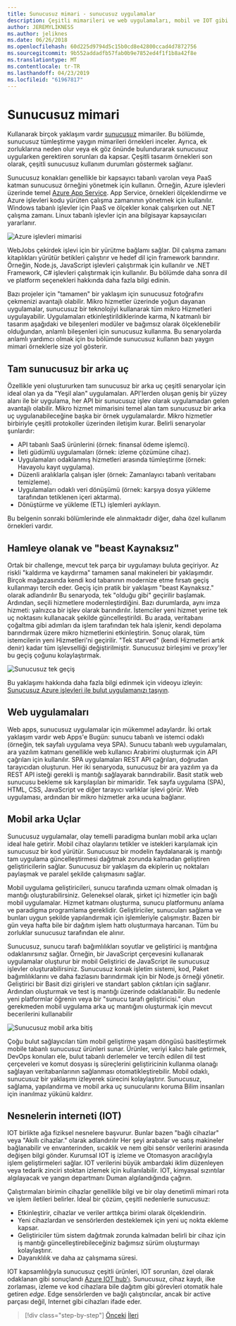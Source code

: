 ```yaml
---
title: Sunucusuz mimari - sunucusuz uygulamalar
description: Çeşitli mimarileri ve web uygulamaları, mobil ve IOT gibi sunucusuz mimarileri tarafından desteklenen uygulamaların incelenmesi.
author: JEREMYLIKNESS
ms.author: jeliknes
ms.date: 06/26/2018
ms.openlocfilehash: 60d225d9794d5c15b0cd8e42800ccad4d7872756
ms.sourcegitcommit: 9b552addadfb57fab0b9e7852ed4f1f1b8a42f8e
ms.translationtype: MT
ms.contentlocale: tr-TR
ms.lasthandoff: 04/23/2019
ms.locfileid: "61967817"
---
```

# <a name="serverless-architecture"></a>Sunucusuz mimari

Kullanarak birçok yaklaşım vardır [sunucusuz](http://azure.com/serverless) mimariler. Bu bölümde, sunucusuz tümleştirme yaygın mimarileri örnekleri inceler. Ayrıca, ek zorluklarına neden olur veya ek göz önünde bulundurarak sunucusuz uygularken gerektiren sorunları da kapsar. Çeşitli tasarım örnekleri son olarak, çeşitli sunucusuz kullanım durumları göstermek sağlanır.

Sunucusuz konakları genellikle bir kapsayıcı tabanlı varolan veya PaaS katman sunucusuz örneğini yönetmek için kullanın. Örneğin, Azure işlevleri üzerinde temel [Azure App Service](https://docs.microsoft.com/azure/app-service/). App Service, örnekleri ölçeklendirme ve Azure işlevleri kodu yürüten çalışma zamanının yönetmek için kullanılır. Windows tabanlı işlevler için PaaS ve ölçekler konak çalışırken out .NET çalışma zamanı. Linux tabanlı işlevler için ana bilgisayar kapsayıcıları yararlanır.

![Azure işlevleri mimarisi](./media/azure-functions-architecture.png)

WebJobs çekirdek işlevi için bir yürütme bağlamı sağlar. Dil çalışma zamanı kitaplıkları yürütür betikleri çalıştırır ve hedef dil için framework barındırır. Örneğin, Node.js, JavaScript işlevleri çalıştırmak için kullanılır ve .NET Framework, C# işlevleri çalıştırmak için kullanılır. Bu bölümde daha sonra dil ve platform seçenekleri hakkında daha fazla bilgi edinin.

Bazı projeler için "tamamen" bir yaklaşım için sunucusuz fotoğrafını çekmenizi avantajlı olabilir. Mikro hizmetler üzerinde yoğun dayanan uygulamalar, sunucusuz bir teknolojiyi kullanarak tüm mikro Hizmetleri uygulayabilir. Uygulamaları etkinleştirildiklerinde karma, N katmanlı bir tasarım aşağıdaki ve bileşenleri modüler ve bağımsız olarak ölçeklenebilir olduğundan, anlamlı bileşenleri için sunucusuz kullanma. Bu senaryolarda anlamlı yardımcı olmak için bu bölümde sunucusuz kullanın bazı yaygın mimari örneklerle size yol gösterir.

## <a name="full-serverless-back-end"></a>Tam sunucusuz bir arka uç

Özellikle yeni oluştururken tam sunucusuz bir arka uç çeşitli senaryolar için ideal olan ya da "Yeşil alan" uygulamaları. API'lerden oluşan geniş bir yüzey alanı ile bir uygulama, her API bir sunucusuz işlev olarak uygulamadan gelen avantajlı olabilir. Mikro hizmet mimarisini temel alan tam sunucusuz bir arka uç uygulanabileceğine başka bir örnek uygulamalardır. Mikro hizmetler birbiriyle çeşitli protokoller üzerinden iletişim kurar. Belirli senaryolar şunlardır:

* API tabanlı SaaS ürünlerini (örnek: finansal ödeme işlemci).
* İleti güdümlü uygulamaları (örnek: izleme çözümüne cihaz).
* Uygulamaları odaklanmış hizmetleri arasında tümleştirme (örnek: Havayolu kayıt uygulama).
* Düzenli aralıklarla çalışan işler (örnek: Zamanlayıcı tabanlı veritabanı temizleme).
* Uygulamaları odaklı veri dönüşümü (örnek: karşıya dosya yükleme tarafından tetiklenen içeri aktarma).
* Dönüştürme ve yükleme (ETL) işlemleri ayıklayın.

Bu belgenin sonraki bölümlerinde ele alınmaktadır diğer, daha özel kullanım örnekleri vardır.

## <a name="monoliths-and-starving-the-beast"></a>Hamleye olanak ve "beast Kaynaksız"

Ortak bir challenge, mevcut tek parça bir uygulamayı buluta geçiriyor. Az riskli "kaldırma ve kaydırma" tamamen sanal makineleri bir yaklaşımdır. Birçok mağazasında kendi kod tabanının modernize etme fırsatı geçiş kullanmayı tercih eder. Geçiş için pratik bir yaklaşım "beast Kaynaksız." olarak adlandırılır Bu senaryoda, tek "olduğu gibi" geçirilir başlamak. Ardından, seçili hizmetlere modernleştirdiğini. Bazı durumlarda, aynı imza hizmeti: yalnızca bir işlev olarak barındırılır. İstemciler yeni hizmet yerine tek uç noktasını kullanacak şekilde güncelleştirildi. Bu arada, veritabanı çoğaltma gibi adımları da işlem tarafından tek hala işlenir, kendi depolama barındırmak üzere mikro hizmetlerini etkinleştirin. Sonuç olarak, tüm istemcilerin yeni Hizmetleri'ni geçirilir. "Tek starved" (kendi Hizmetleri artık denir) kadar tüm işlevselliği değiştirilmiştir. Sunucusuz birleşimi ve proxy'ler bu geçiş çoğunu kolaylaştırmak.

![Sunucusuz tek geçiş](./media/serverless-monolith-migration.png)

Bu yaklaşımı hakkında daha fazla bilgi edinmek için videoyu izleyin: [Sunucusuz Azure işlevleri ile bulut uygulamanızı taşıyın](https://channel9.msdn.com/Events/Connect/2017/E102).

## <a name="web-apps"></a>Web uygulamaları

Web apps, sunucusuz uygulamalar için mükemmel adaylardır. İki ortak yaklaşım vardır web Apps'e Bugün: sunucu tabanlı ve istemci odaklı (örneğin, tek sayfalı uygulama veya SPA). Sunucu tabanlı web uygulamaları, ara yazılım katmanı genellikle web kullanıcı Arabirimi oluşturmak için API çağrıları için kullanılır. SPA uygulamaları REST API çağrıları, doğrudan tarayıcıdan oluşturun. Her iki senaryoda, sunucusuz bir ara yazılım ya da REST API isteği gerekli iş mantığı sağlayarak barındırabilir. Basit statik web sunucusu bekleme sık karşılaşılan bir mimaridir. Tek sayfa uygulama (SPA), HTML, CSS, JavaScript ve diğer tarayıcı varlıklar işlevi görür. Web uygulaması, ardından bir mikro hizmetler arka ucuna bağlanır.

## <a name="mobile-back-ends"></a>Mobil arka Uçlar

Sunucusuz uygulamalar, olay temelli paradigma bunları mobil arka uçları ideal hale getirir. Mobil cihaz olaylarını tetikler ve istekleri karşılamak için sunucusuz bir kod yürütür. Sunucusuz bir modelin faydalanarak iş mantığı tam uygulama güncelleştirmesi dağıtmak zorunda kalmadan geliştiren geliştiricilerin sağlar. Sunucusuz bir yaklaşım da ekiplerin uç noktaları paylaşmak ve paralel şekilde çalışmasını sağlar.

Mobil uygulama geliştiricileri, sunucu tarafında uzmanı olmak olmadan iş mantığı oluşturabilirsiniz. Geleneksel olarak, şirket içi hizmetler için bağlı mobil uygulamalar. Hizmet katmanı oluşturma, sunucu platformunu anlama ve paradigma programlama gereklidir. Geliştiriciler, sunucuları sağlama ve bunları uygun şekilde yapılandırmak için işlemleriyle çalışmıştır. Bazen bir gün veya hafta bile bir dağıtım işlem hattı oluşturmaya harcanan. Tüm bu zorluklar sunucusuz tarafından ele alınır.

Sunucusuz, sunucu tarafı bağımlılıkları soyutlar ve geliştirici iş mantığına odaklanırsınız sağlar. Örneğin, bir JavaScript çerçevesini kullanarak uygulamalar oluşturur bir mobil Geliştirici de JavaScript ile sunucusuz işlevler oluşturabilirsiniz. Sunucusuz konak işletim sistemi, kod, Paket bağımlılıklarını ve daha fazlasını barındırmak için bir Node.js örneği yönetir. Geliştirici bir Basit dizi girişleri ve standart şablon çıktıları için sağlanır. Ardından oluşturmak ve test iş mantığı üzerinde odaklanabilir. Bu nedenle yeni platformlar öğrenin veya bir "sunucu tarafı geliştiricisi." olun gerekmeden mobil uygulama arka uç mantığını oluşturmak için mevcut becerilerini kullanabilir

![Sunucusuz mobil arka bitiş](./media/serverless-mobile-backend.png)

Çoğu bulut sağlayıcıları tüm mobil geliştirme yaşam döngüsü basitleştirmek mobile tabanlı sunucusuz ürünleri sunar. Ürünler, veriyi kalıcı hale getirmek, DevOps konuları ele, bulut tabanlı derlemeler ve tercih edilen dil test çerçeveleri ve komut dosyası iş süreçlerini geliştiricinin kullanma olanağı sağlayan veritabanlarının sağlanması otomatikleştirebilir. Mobil odaklı, sunucusuz bir yaklaşımı izleyerek sürecini kolaylaştırır. Sunucusuz, sağlama, yapılandırma ve mobil arka uç sunucularını koruma Bilim insanları için inanılmaz yükünü kaldırır.

## <a name="internet-of-things-iot"></a>Nesnelerin interneti (IOT)

IOT birlikte ağa fiziksel nesnelere başvurur. Bunlar bazen "bağlı cihazlar" veya "Akıllı cihazlar." olarak adlandırılır Her şeyi arabalar ve satış makineler bağlanabilir ve envanterinden, sıcaklık ve nem gibi sensör verilerini arasında değişen bilgi gönder. Kurumsal IOT iş izleme ve Otomasyon aracılığıyla işlem geliştirmeleri sağlar. IOT verilerini büyük ambardaki iklim düzenleyen veya tedarik zinciri stoktan izlemek için kullanılabilir. IOT, kimyasal sızıntılar algılayacak ve yangın departmanı Duman algılandığında çağırın.

Çalıştırmaları birimin cihazlar genellikle bilgi ve bir olay denetimli mimari rota ve işlem iletileri belirler. İdeal bir çözüm, çeşitli nedenlerle sunucusuz:

* Etkinleştirir, cihazlar ve veriler arttıkça birimi olarak ölçeklendirin.
* Yeni cihazlardan ve sensörlerden desteklemek için yeni uç nokta ekleme kapsar.
* Geliştiriciler tüm sistem dağıtmak zorunda kalmadan belirli bir cihaz için iş mantığı güncelleştirebileceğiniz bağımsız sürüm oluşturmayı kolaylaştırır.
* Dayanıklılık ve daha az çalışmama süresi.

IOT kapsamlılığıyla sunucusuz çeşitli ürünleri, IOT sorunları, özel olarak odaklanan gibi sonuçlandı [Azure IOT hub'ı](https://docs.microsoft.com/azure/iot-hub). Sunucusuz, cihaz kaydı, ilke zorlaması, izleme ve kod cihazlara bile dağıtım gibi görevleri otomatik hale getiren *edge*. Edge sensörlerden ve bağlı çalıştırıcılar, ancak bir active parçası değil, Internet gibi cihazları ifade eder.

>[!div class="step-by-step"]
>[Önceki](architecture-approaches.md)
>[İleri](serverless-architecture-considerations.md)
